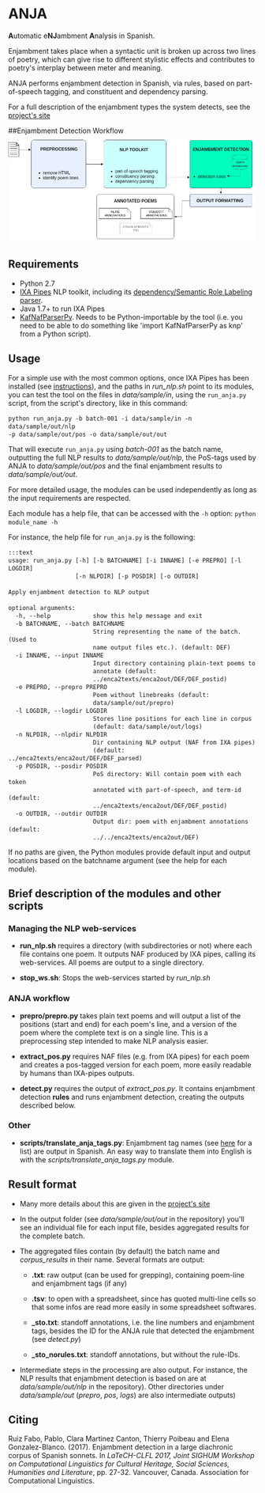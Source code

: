 # ANJA

**A**utomatic e**NJ**ambment **A**nalysis in Spanish.

Enjambment takes place when a syntactic unit is broken up across two lines of poetry, which can give rise to different stylistic effects and contributes to poetry's interplay between meter and meaning. 

ANJA performs enjambment detection in Spanish, via rules, based on part-of-speech tagging, and constituent and dependency parsing.

For a full description of the enjambment types the system detects, see the [project's site](https://sites.google.com/site/spanishenjambment/)

##Enjambment Detection Workflow
![System Workflow Diagram](img/wf-diagram.png)


## Requirements
- Python 2.7
- [IXA Pipes](http://ixa2.si.ehu.es/ixa-pipes/) NLP toolkit, including its [dependency/Semantic Role Labeling parser](https://github.com/newsreader/ixa-pipe-srl).
- Java 1.7+ to run IXA Pipes
- [KafNafParserPy](https://github.com/cltl/KafNafParserPy). Needs to be Python-importable by the tool (i.e. you need to be able to do something like 'import KafNafParserPy as knp' from a Python script).


## Usage

For a simple use with the most common options, once IXA Pipes has been installed (see [instructions](http://ixa2.si.ehu.es/ixa-pipes/)), and the paths in _run_nlp.sh_ point to its modules, you can test the tool on the files in _data/sample/in_, using the `run_anja.py` script, from the script's directory, like in this command:
 
    python run_anja.py -b batch-001 -i data/sample/in -n data/sample/out/nlp
    -p data/sample/out/pos -o data/sample/out/out
 
That will execute `run_anja.py` using _batch-001_ as the batch name, outputting the full NLP results to _data/sample/out/nlp_, the PoS-tags used by ANJA to _data/sample/out/pos_ and the final enjambment results to _data/sample/out/out_.

For more detailed usage, the modules can be used independently as long as the input requirements are respected.

Each module has a help file, that can be accessed with the `-h` option: `python module_name -h`
 
For instance, the help file for `run_anja.py` is the following:

    :::text
    usage: run_anja.py [-h] [-b BATCHNAME] [-i INNAME] [-e PREPRO] [-l LOGDIR]
                       [-n NLPDIR] [-p POSDIR] [-o OUTDIR]
    
    Apply enjambment detection to NLP output
    
    optional arguments:
      -h, --help            show this help message and exit
      -b BATCHNAME, --batch BATCHNAME
                            String representing the name of the batch. (Used to
                            name output files etc.). (default: DEF)
      -i INNAME, --input INNAME
                            Input directory containing plain-text poems to
                            annotate (default:
                            ../enca2texts/enca2out/DEF/DEF_postid)
      -e PREPRO, --prepro PREPRO
                            Poem without linebreaks (default:
                            data/sample/out/prepro)
      -l LOGDIR, --logdir LOGDIR
                            Stores line positions for each line in corpus
                            (default: data/sample/out/logs)
      -n NLPDIR, --nlpdir NLPDIR
                            Dir containing NLP output (NAF from IXA pipes)
                            (default: ../enca2texts/enca2out/DEF/DEF_parsed)
      -p POSDIR, --posdir POSDIR
                            PoS directory: Will contain poem with each token
                            annotated with part-of-speech, and term-id (default:
                            ../enca2texts/enca2out/DEF/DEF_postid)
      -o OUTDIR, --outdir OUTDIR
                            Output dir: poem with enjambment annotations (default:
                            ../../enca2texts/enca2out/DEF)


If no paths are given, the Python modules provide default input and output locations based on the batchname argument (see the help for each module).


## Brief description of the modules and other scripts

### Managing the NLP web-services

- **run_nlp.sh** requires a directory (with subdirectories or not) where each file contains one poem. It outputs NAF produced by IXA pipes, calling its web-services. All poems are output to a single directory.
 
- **stop_ws.sh**: Stops the web-services started by *run_nlp.sh* 

### ANJA workflow

- **prepro/prepro.py** takes plain text poems and will output a list of the positions (start and end) for each poem's line, and a version of the poem where the complete text is on a single line. This is a preprocessing step intended to make NLP analysis easier. 

- **extract_pos.py** requires NAF files (e.g. from IXA pipes) for each poem and creates a pos-tagged version for each poem, more easily readable by humans than IXA-pipes outputs.

- **detect.py** requires the output of *extract_pos.py*. It contains enjambment detection **rules** and runs enjambment detection, creating the outputs described below. 

### Other

- **scripts/translate_anja_tags.py**: Enjambment tag names (see [here](https://sites.google.com/site/spanishenjambment/enjambment-types#TOC-Types-detected-by-our-system) for a list) are output in Spanish. An easy way to translate them into English is with the _scripts/translate_anja_tags.py_ module. 

## Result format

- Many more details about this are given in the [project's site](https://sites.google.com/site/spanishenjambment/annotation-and-result-format)

- In the output folder (see _data/sample/out/out_ in the repository) you'll see an individual file for each input file, besides aggregated results for the complete batch.

- The aggregated files contain (by default) the batch name and _corpus_results_ in their name. Several formats are output:
    - **.txt**: raw output (can be used for grepping), containing poem-line and enjambment tags (if any)
    
    - **.tsv**: to open with a spreadsheet, since has quoted multi-line cells so that some infos are read more easily in some spreadsheet softwares.
    
    - **\_sto.txt**: standoff annotations, i.e. the line numbers and enjambment tags, besides the ID for the ANJA rule that detected the enjambment (see _detect.py_)
    
    - **\_sto_norules.txt**: standoff annotations, but without the rule-IDs.


- Intermediate steps in the processing are also output. For instance, the NLP results that enjambment detection is based on are at _data/sample/out/nlp_ in the repository). Other directories under _data/sample/out_ (_prepro_, _pos_, _logs_) are also intermediate outputs)


## Citing

Ruiz Fabo, Pablo, Clara Martinez Canton, Thierry Poibeau and Elena Gonzalez-Blanco. (2017). Enjambment detection in a large diachronic corpus of Spanish sonnets. In _LaTeCH-CLFL 2017, Joint SIGHUM Workshop on Computational Linguistics for Cultural Heritage, Social Sciences, Humanities and Literature_, pp. 27-32. Vancouver, Canada. Association for Computational Linguistics.
